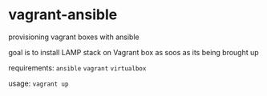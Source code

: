 # vagrant-ansible
provisioning vagrant boxes with ansible

goal is to install LAMP stack on Vagrant box as soos as its being brought up

requirements: `ansible` `vagrant` `virtualbox`

usage: `vagrant up`
